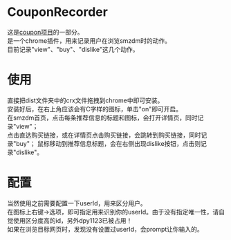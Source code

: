 # CouponRecorder
这是[coupon项目](https://github.com/dpy1123/coupon)的一部分。  
是一个chrome插件，用来记录用户在浏览smzdm时的动作。  
目前记录"view"、"buy"、"dislike"这几个动作。  

# 使用
直接把dist文件夹中的crx文件拖拽到chrome中即可安装。  
安装好后，在右上角应该会有C字样的图标，单击"on"即可开启。  
在smzdm首页，点击每条推荐信息的标题和图标，会打开详情页，同时记录"view"；  
点击直达购买链接，或在详情页点击购买链接，会跳转到购买链接，同时记录"buy"；
鼠标移动到推荐信息标题，会在右侧出现dislike按钮，点击则记录"dislike"。

# 配置
当然使用之前需要配置一下userId，用来区分用户。  
在图标上右键->选项，即可指定用来识别你的userId。由于没有指定唯一性，请自觉使用区分度高的id，另外dpy1123已被占用！  
如果在浏览目标网页时，发现没有设置过userId，会prompt让你输入的。  